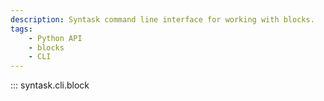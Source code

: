 ```yaml
---
description: Syntask command line interface for working with blocks.
tags:
    - Python API
    - blocks
    - CLI
---
```


::: syntask.cli.block
